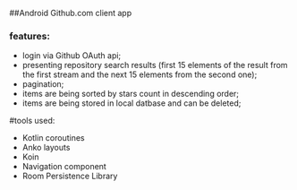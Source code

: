 ##Android Github.com client app
### features:
- login via Github OAuth api;
- presenting repository search results (first 15 elements of the result from the first stream and the next 15 elements from the second one);
- pagination;
- items are being sorted by stars count in descending order;
- items are being stored in local datbase and can be deleted;

#tools used:
 - Kotlin coroutines
 - Anko layouts
 - Koin 
 - Navigation component
 - Room Persistence Library
 
